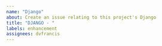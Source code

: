 ```yaml
---
name: "Django"
about: Create an issue relating to this project's Django
title: "DJANGO - "
labels: enhancement
assignees: dvfrancis
---
```

